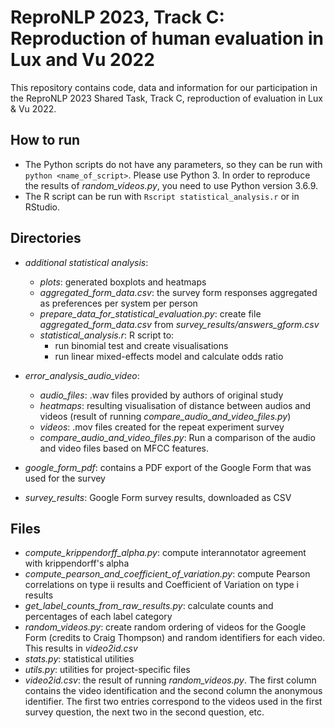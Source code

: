 # ReproNLP 2023, Track C: Reproduction of human evaluation in Lux and Vu 2022
This repository contains code, data and information for our participation in the ReproNLP 2023 Shared Task, Track C, reproduction of evaluation in Lux &amp; Vu 2022.

## How to run
* The Python scripts do not have any parameters, so they can be run with `python <name_of_script>`. Please use Python 3. In order to reproduce the results of _random_videos.py_, you need to use Python version 3.6.9.
* The R script can be run with `Rscript statistical_analysis.r` or in RStudio.

## Directories
* _additional statistical analysis_:
  *  _plots_: generated boxplots and heatmaps
  * _aggregated_form_data.csv_: the survey form responses aggregated as preferences per system per person
  * _prepare_data_for_statistical_evaluation.py_: create file _aggregated_form_data.csv_ from _survey_results/answers_gform.csv_
  * _statistical_analysis.r_: R script to:
    * run binomial test and create visualisations
    * run linear mixed-effects model and calculate odds ratio
  
* _error_analysis_audio_video_:
    * _audio_files_:  .wav files provided by authors of original study
    * _heatmaps_: resulting visualisation of distance between audios and videos (result of running _compare_audio_and_video_files.py_)
    * _videos_: .mov files created for the repeat experiment survey
    * _compare_audio_and_video_files.py_: Run a comparison of the audio and video files based on MFCC features.

* _google_form_pdf_: contains a PDF export of the Google Form that was used for the survey

* _survey_results_: Google Form survey results, downloaded as CSV

## Files
* _compute_krippendorff_alpha.py_: compute interannotator agreement with krippendorff's alpha
* _compute_pearson_and_coefficient_of_variation.py_: compute Pearson correlations on type ii results and Coefficient of Variation on type i results
* _get_label_counts_from_raw_results.py_: calculate counts and percentages of each label category
* _random_videos.py_: create random ordering of videos for the Google Form (credits to Craig Thompson) and random identifiers for each video. This results in _video2id.csv_
* _stats.py_: statistical utilities
* _utils.py_: utilities for project-specific files
* _video2id.csv_: the result of running _random_videos.py_. The first column contains the video identification and the second column the anonymous identifier. The first two entries correspond to the videos used in the first survey question, the next two in the second question, etc.
